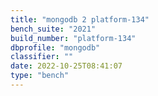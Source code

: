 ```yaml
---
title: "mongodb 2 platform-134"
bench_suite: "2021"
build_number: "platform-134"
dbprofile: "mongodb"
classifier: ""
date: 2022-10-25T08:41:07
type: "bench"
---
```

